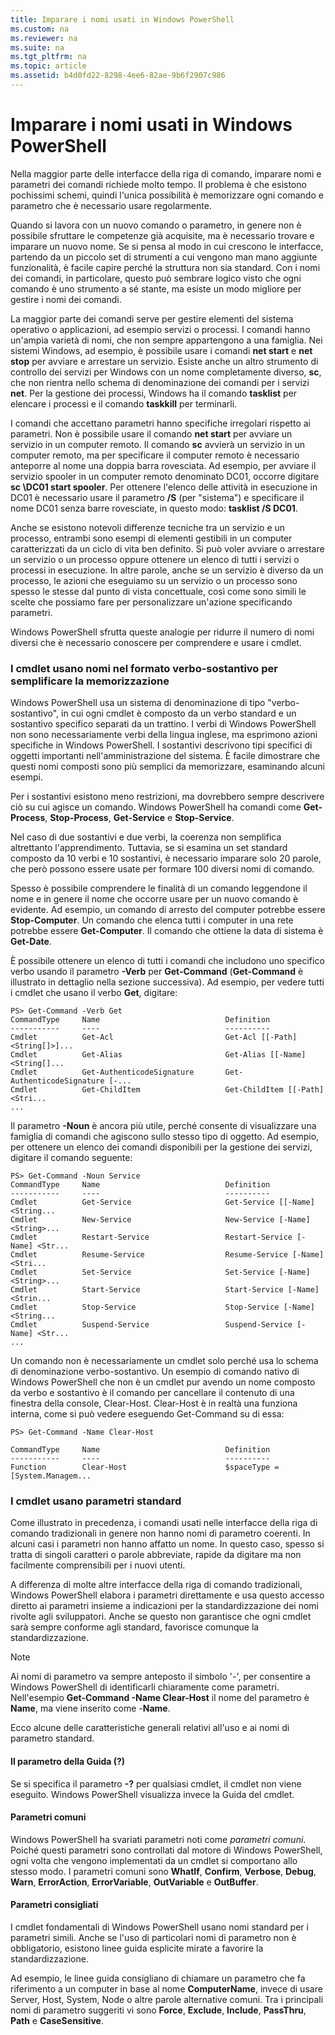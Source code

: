 ```yaml
---
title: Imparare i nomi usati in Windows PowerShell
ms.custom: na
ms.reviewer: na
ms.suite: na
ms.tgt_pltfrm: na
ms.topic: article
ms.assetid: b4d0fd22-8298-4ee6-82ae-9b6f2907c986
---
```

# Imparare i nomi usati in Windows PowerShell
Nella maggior parte delle interfacce della riga di comando, imparare nomi e parametri dei comandi richiede molto tempo. Il problema è che esistono pochissimi schemi, quindi l'unica possibilità è memorizzare ogni comando e parametro che è necessario usare regolarmente.

Quando si lavora con un nuovo comando o parametro, in genere non è possibile sfruttare le competenze già acquisite, ma è necessario trovare e imparare un nuovo nome. Se si pensa al modo in cui crescono le interfacce, partendo da un piccolo set di strumenti a cui vengono man mano aggiunte funzionalità, è facile capire perché la struttura non sia standard. Con i nomi dei comandi, in particolare, questo può sembrare logico visto che ogni comando è uno strumento a sé stante, ma esiste un modo migliore per gestire i nomi dei comandi.

La maggior parte dei comandi serve per gestire elementi del sistema operativo o applicazioni, ad esempio servizi o processi. I comandi hanno un'ampia varietà di nomi, che non sempre appartengono a una famiglia. Nei sistemi Windows, ad esempio, è possibile usare i comandi **net start** e **net stop** per avviare e arrestare un servizio. Esiste anche un altro strumento di controllo dei servizi per Windows con un nome completamente diverso, **sc**, che non rientra nello schema di denominazione dei comandi per i servizi **net**. Per la gestione dei processi, Windows ha il comando **tasklist** per elencare i processi e il comando **taskkill** per terminarli.

I comandi che accettano parametri hanno specifiche irregolari rispetto ai parametri. Non è possibile usare il comando **net start** per avviare un servizio in un computer remoto. Il comando **sc** avvierà un servizio in un computer remoto, ma per specificare il computer remoto è necessario anteporre al nome una doppia barra rovesciata. Ad esempio, per avviare il servizio spooler in un computer remoto denominato DC01, occorre digitare **sc \\DC01 start spooler**. Per ottenere l'elenco delle attività in esecuzione in DC01 è necessario usare il parametro **/S** (per "sistema") e specificare il nome DC01 senza barre rovesciate, in questo modo: **tasklist /S DC01**.

Anche se esistono notevoli differenze tecniche tra un servizio e un processo, entrambi sono esempi di elementi gestibili in un computer caratterizzati da un ciclo di vita ben definito. Si può voler avviare o arrestare un servizio o un processo oppure ottenere un elenco di tutti i servizi o processi in esecuzione. In altre parole, anche se un servizio è diverso da un processo, le azioni che eseguiamo su un servizio o un processo sono spesso le stesse dal punto di vista concettuale, così come sono simili le scelte che possiamo fare per personalizzare un'azione specificando parametri.

Windows PowerShell sfrutta queste analogie per ridurre il numero di nomi diversi che è necessario conoscere per comprendere e usare i cmdlet.

### I cmdlet usano nomi nel formato verbo-sostantivo per semplificare la memorizzazione
Windows PowerShell usa un sistema di denominazione di tipo "verbo-sostantivo", in cui ogni cmdlet è composto da un verbo standard e un sostantivo specifico separati da un trattino. I verbi di Windows PowerShell non sono necessariamente verbi della lingua inglese, ma esprimono azioni specifiche in Windows PowerShell. I sostantivi descrivono tipi specifici di oggetti importanti nell'amministrazione del sistema. È facile dimostrare che questi nomi composti sono più semplici da memorizzare, esaminando alcuni esempi.

Per i sostantivi esistono meno restrizioni, ma dovrebbero sempre descrivere ciò su cui agisce un comando. Windows PowerShell ha comandi come **Get-Process**, **Stop-Process**, **Get-Service** e **Stop-Service**.

Nel caso di due sostantivi e due verbi, la coerenza non semplifica altrettanto l'apprendimento. Tuttavia, se si esamina un set standard composto da 10 verbi e 10 sostantivi, è necessario imparare solo 20 parole, che però possono essere usate per formare 100 diversi nomi di comando.

Spesso è possibile comprendere le finalità di un comando leggendone il nome e in genere il nome che occorre usare per un nuovo comando è evidente. Ad esempio, un comando di arresto del computer potrebbe essere **Stop-Computer**. Un comando che elenca tutti i computer in una rete potrebbe essere **Get-Computer**. Il comando che ottiene la data di sistema è **Get-Date**.

È possibile ottenere un elenco di tutti i comandi che includono uno specifico verbo usando il parametro **-Verb** per **Get-Command** (**Get-Command** è illustrato in dettaglio nella sezione successiva). Ad esempio, per vedere tutti i cmdlet che usano il verbo **Get**, digitare:

```
PS> Get-Command -Verb Get
CommandType     Name                            Definition
-----------     ----                            ----------
Cmdlet          Get-Acl                         Get-Acl [[-Path] <String[]>]...
Cmdlet          Get-Alias                       Get-Alias [[-Name] <String[]...
Cmdlet          Get-AuthenticodeSignature       Get-AuthenticodeSignature [-...
Cmdlet          Get-ChildItem                   Get-ChildItem [[-Path] <Stri...
...
```

Il parametro **-Noun** è ancora più utile, perché consente di visualizzare una famiglia di comandi che agiscono sullo stesso tipo di oggetto. Ad esempio, per ottenere un elenco dei comandi disponibili per la gestione dei servizi, digitare il comando seguente:

```
PS> Get-Command -Noun Service
CommandType     Name                            Definition
-----------     ----                            ----------
Cmdlet          Get-Service                     Get-Service [[-Name] <String...
Cmdlet          New-Service                     New-Service [-Name] <String>...
Cmdlet          Restart-Service                 Restart-Service [-Name] <Str...
Cmdlet          Resume-Service                  Resume-Service [-Name] <Stri...
Cmdlet          Set-Service                     Set-Service [-Name] <String>...
Cmdlet          Start-Service                   Start-Service [-Name] <Strin...
Cmdlet          Stop-Service                    Stop-Service [-Name] <String...
Cmdlet          Suspend-Service                 Suspend-Service [-Name] <Str... 
...
```

Un comando non è necessariamente un cmdlet solo perché usa lo schema di denominazione verbo-sostantivo. Un esempio di comando nativo di Windows PowerShell che non è un cmdlet pur avendo un nome composto da verbo e sostantivo è il comando per cancellare il contenuto di una finestra della console, Clear-Host. Clear-Host è in realtà una funziona interna, come si può vedere eseguendo Get-Command su di essa:

```
PS> Get-Command -Name Clear-Host

CommandType     Name                            Definition
-----------     ----                            ----------
Function        Clear-Host                      $spaceType = [System.Managem...
```

### I cmdlet usano parametri standard
Come illustrato in precedenza, i comandi usati nelle interfacce della riga di comando tradizionali in genere non hanno nomi di parametro coerenti. In alcuni casi i parametri non hanno affatto un nome. In questo caso, spesso si tratta di singoli caratteri o parole abbreviate, rapide da digitare ma non facilmente comprensibili per i nuovi utenti.

A differenza di molte altre interfacce della riga di comando tradizionali, Windows PowerShell elabora i parametri direttamente e usa questo accesso diretto ai parametri insieme a indicazioni per la standardizzazione dei nomi rivolte agli sviluppatori. Anche se questo non garantisce che ogni cmdlet sarà sempre conforme agli standard, favorisce comunque la standardizzazione.

> [!NOTE]
> Ai nomi di parametro va sempre anteposto il simbolo '-', per consentire a Windows PowerShell di identificarli chiaramente come parametri. Nell'esempio **Get-Command -Name Clear-Host** il nome del parametro è **Name**, ma viene inserito come -**Name**.

Ecco alcune delle caratteristiche generali relativi all'uso e ai nomi di parametro standard.

#### Il parametro della Guida (?)
Se si specifica il parametro **-?** per qualsiasi cmdlet, il cmdlet non viene eseguito. Windows PowerShell visualizza invece la Guida del cmdlet.

#### Parametri comuni
Windows PowerShell ha svariati parametri noti come *parametri comuni*. Poiché questi parametri sono controllati dal motore di Windows PowerShell, ogni volta che vengono implementati da un cmdlet si comportano allo stesso modo. I parametri comuni sono **WhatIf**, **Confirm**, **Verbose**, **Debug**, **Warn**, **ErrorAction**, **ErrorVariable**, **OutVariable** e **OutBuffer**.

#### Parametri consigliati
I cmdlet fondamentali di Windows PowerShell usano nomi standard per i parametri simili. Anche se l'uso di particolari nomi di parametro non è obbligatorio, esistono linee guida esplicite mirate a favorire la standardizzazione.

Ad esempio, le linee guida consigliano di chiamare un parametro che fa riferimento a un computer in base al nome **ComputerName**, invece di usare Server, Host, System, Node o altre parole alternative comuni. Tra i principali nomi di parametro suggeriti vi sono **Force**, **Exclude**, **Include**, **PassThru**, **Path** e **CaseSensitive**.



<!--HONumber=Apr16_HO1-->


